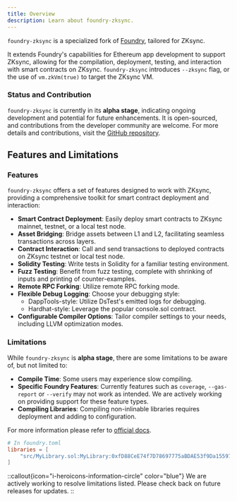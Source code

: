 ```yaml
---
title: Overview
description: Learn about foundry-zksync.
---
```


`foundry-zksync` is a specialized fork of [Foundry](https://github.com/foundry-rs/foundry), tailored for ZKsync.

It extends Foundry's capabilities for Ethereum app development to support ZKsync, allowing for the compilation,
deployment, testing, and interaction with smart contracts on ZKsync.
`foundry-zksync` introduces `--zksync` flag, or the use of `vm.zkVm(true)` to target the ZKsync VM.

### Status and Contribution

`foundry-zksync` is currently in its **alpha stage**, indicating ongoing development and potential for future enhancements.
It is open-sourced, and contributions from the developer community are welcome.
For more details and contributions, visit the [GitHub repository](%%zk_git_repo_foundry-zksync%%).

## Features and Limitations

### Features

`foundry-zksync` offers a set of features designed to work with ZKsync, providing a comprehensive toolkit for smart contract deployment and interaction:

- **Smart Contract Deployment**: Easily deploy smart contracts to ZKsync mainnet, testnet, or a local test node.
- **Asset Bridging**: Bridge assets between L1 and L2, facilitating seamless transactions across layers.
- **Contract Interaction**: Call and send transactions to deployed contracts on ZKsync testnet or local test node.
- **Solidity Testing**: Write tests in Solidity for a familiar testing environment.
- **Fuzz Testing**: Benefit from fuzz testing, complete with shrinking of inputs and printing of counter-examples.
- **Remote RPC Forking**: Utilize remote RPC forking mode.
- **Flexible Debug Logging**: Choose your debugging style:
  - DappTools-style: Utilize DsTest's emitted logs for debugging.
  - Hardhat-style: Leverage the popular console.sol contract.
- **Configurable Compiler Options**: Tailor compiler settings to your needs, including LLVM optimization modes.

### Limitations

While `foundry-zksync` is **alpha stage**, there are some limitations to be aware of, but not limited to:

- **Compile Time**: Some users may experience slow compiling.
- **Specific Foundry Features**: Currently features such as `coverage`, `--gas-report` or `--verify` may not work as intended.
We are actively working on providing support for these feature types.
- **Compiling Libraries**: Compiling non-inlinable libraries requires deployment and adding to configuration.
<!-- TODO: update link -->
For more information please refer to [official docs](https://era.zksync.io/docs/tools/hardhat/compiling-libraries.html).

  ```toml
  # In foundry.toml
  libraries = [
      "src/MyLibrary.sol:MyLibrary:0xfD88CeE74f7D78697775aBDAE53f9Da1559728E4"
  ]
  ```

::callout{icon="i-heroicons-information-circle" color="blue"}
We are actively working to resolve limitations listed. Please check back on future releases for updates.
::
